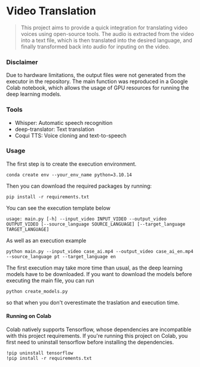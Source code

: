 # Video Translation

> This project aims to provide a quick integration for translating video voices using open-source tools. The audio is extracted from the video into a text file, which is then translated into the desired language, and finally transformed back into audio for inputing on the video.

### Disclaimer

Due to hardware limitations, the output files were not generated from the executor in the repository. The main function was reproduced in a Google Colab notebook, which allows the usage of GPU resources for running the deep learning models.

### Tools

* Whisper: Automatic speech recognition
* deep-translator: Text translation
* Coqui TTS: Voice cloning and text-to-speech

### Usage

The first step is to create the execution environment.

```
conda create env --your_env_name python=3.10.14
```

Then you can download the required packages by running:

```
pip install -r requirements.txt
```

You can see the execution template below

```
usage: main.py [-h] --input_video INPUT_VIDEO --output_video OUTPUT_VIDEO [--source_language SOURCE_LANGUAGE] [--target_language TARGET_LANGUAGE]
```

As well as an execution example
```
python main.py --input_video case_ai.mp4 --output_video case_ai_en.mp4 --source_language pt --target_language en
```

The first execution may take more time than usual, as the deep learning models have to be downloaded. If you want to download the models before executing the main file, you can run

```
python create_models.py
```

so that when you don't overestimate the traslation and execution time.

#### Running on Colab

Colab natively supports Tensorflow, whose dependencies are incompatible with this project requirements. If you're running this project on Colab, you first need to uninstall tensorflow before installing the dependencies.

```
!pip uninstall tensorflow
!pip install -r requirements.txt
```
